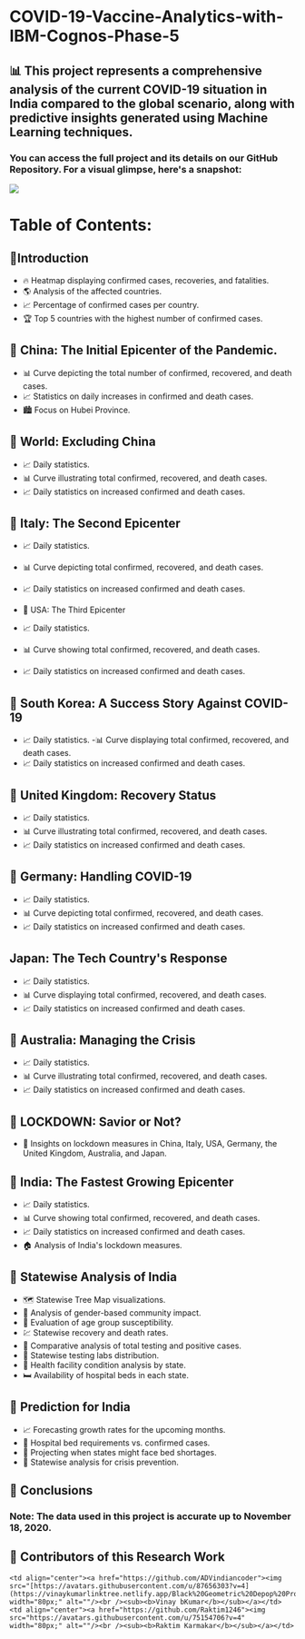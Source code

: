 # COVID-19-Vaccine-Analytics-with-IBM-Cognos-Phase-5
## 📊 This project represents a comprehensive analysis of the current COVID-19 situation in India compared to the global scenario, along with predictive insights generated using Machine Learning techniques.

###  You can access the full project and its details on our GitHub Repository. For a visual glimpse, here's a snapshot:
<a href="https://github.com/ADVindiancoder/COVID-19-Vaccine-Analytics-with-IBM-Cognos-Phase-5"><img src="https://www.llanhealthcare.co.uk/wp-content/uploads/coronavirus-4914026_1920.jpg"></a>

# Table of Contents:
## 🌟Introduction

- 🔥 Heatmap displaying confirmed cases, recoveries, and fatalities.
- 🌎 Analysis of the affected countries.
- 📈 Percentage of confirmed cases per country.
- 🏆 Top 5 countries with the highest number of confirmed cases.
##  🌟 China: The Initial Epicenter of the Pandemic.

- 📊 Curve depicting the total number of confirmed, recovered, and death cases.
- 📈 Statistics on daily increases in confirmed and death cases.
- 🏙️ Focus on Hubei Province.
## 🌟 World: Excluding China

- 📈 Daily statistics.
- 📊 Curve illustrating total confirmed, recovered, and death cases.
- 📈 Daily statistics on increased confirmed and death cases.
## 🌟 Italy: The Second Epicenter

- 📈 Daily statistics.
- 📊 Curve depicting total confirmed, recovered, and death cases.
- 📈 Daily statistics on increased confirmed and death cases.
- 🌟 USA: The Third Epicenter

- 📈 Daily statistics.
- 📊 Curve showing total confirmed, recovered, and death cases.
- 📈 Daily statistics on increased confirmed and death cases.
## 🌟 South Korea: A Success Story Against COVID-19

- 📈 Daily statistics.
-📊 Curve displaying total confirmed, recovered, and death cases.
- 📈 Daily statistics on increased confirmed and death cases.
## 🌟 United Kingdom: Recovery Status

- 📈 Daily statistics.
- 📊 Curve illustrating total confirmed, recovered, and death cases.
- 📈 Daily statistics on increased confirmed and death cases.
## 🌟 Germany: Handling COVID-19

- 📈 Daily statistics.
- 📊 Curve depicting total confirmed, recovered, and death cases.
- 📈 Daily statistics on increased confirmed and death cases.
##  Japan: The Tech Country's Response

- 📈 Daily statistics.
- 📊 Curve displaying total confirmed, recovered, and death cases.
- 📈 Daily statistics on increased confirmed and death cases.
## 🌟 Australia: Managing the Crisis

- 📈 Daily statistics.
- 📊 Curve illustrating total confirmed, recovered, and death cases.
- 📈 Daily statistics on increased confirmed and death cases.
## 🌟 LOCKDOWN: Savior or Not?

- 🧱 Insights on lockdown measures in China, Italy, USA, Germany, the United Kingdom, Australia, and Japan.
## 🌟 India: The Fastest Growing Epicenter

- 📈 Daily statistics.
- 📊 Curve showing total confirmed, recovered, and death cases.
- 📈 Daily statistics on increased confirmed and death cases.
- 🏠 Analysis of India's lockdown measures.
## 🌟 Statewise Analysis of India

- 🗺️ Statewise Tree Map visualizations.
- 👫 Analysis of gender-based community impact.
- 🎯 Evaluation of age group susceptibility.
- 💹 Statewise recovery and death rates.
- 🧪 Comparative analysis of total testing and positive cases.
- 🧪 Statewise testing labs distribution.
- 🏥 Health facility condition analysis by state.
- 🛏️ Availability of hospital beds in each state.
## 🌟 Prediction for India

- 📈 Forecasting growth rates for the upcoming months.
- 🏥 Hospital bed requirements vs. confirmed cases.
- 📆 Projecting when states might face bed shortages.
- 🏥 Statewise analysis for crisis prevention.
## 🌟 Conclusions

### Note: The data used in this project is accurate up to November 18, 2020.

## 🌟 Contributors of this Research Work

<table>
  <tr>
  
    <td align="center"><a href="https://github.com/ADVindiancoder"><img src="[https://avatars.githubusercontent.com/u/87656303?v=4](https://vinaykumarlinktree.netlify.app/Black%20Geometric%20Depop%20Profile%20Picture.png)" width="80px;" alt=""/><br /><sub><b>Vinay bKumar</b></sub></a></td>
    <td align="center"><a href="https://github.com/Raktim1246"><img src="https://avatars.githubusercontent.com/u/75154706?v=4" width="80px;" alt=""/><br /><sub><b>Raktim Karmakar</b></sub></a></td>
  </tr>
</table>
